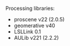 
Processing libraries:

- proscene v22 (2.0.5)
- geomerative v40
- LSLLink 0.1
- AULib v221 (2.2.2)
